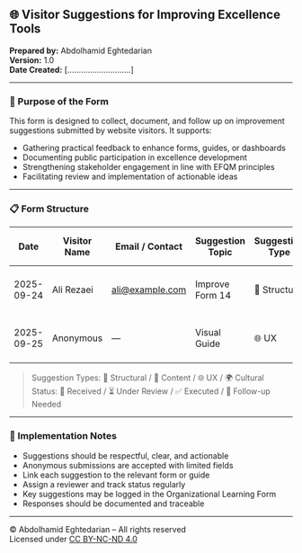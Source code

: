 ## 🌐 Visitor Suggestions for Improving Excellence Tools  
**Prepared by:** Abdolhamid Eghtedarian  
**Version:** 1.0  
**Date Created:** [............................]  

---

### 🎯 Purpose of the Form

This form is designed to collect, document, and follow up on improvement suggestions submitted by website visitors. It supports:

- Gathering practical feedback to enhance forms, guides, or dashboards  
- Documenting public participation in excellence development  
- Strengthening stakeholder engagement in line with EFQM principles  
- Facilitating review and implementation of actionable ideas

---

### 📋 Form Structure

| Date | Visitor Name | Email / Contact | Suggestion Topic | Suggestion Type | Description | Related Form / Guide | Reviewer | Status | Action Taken |
|------|----------------|------------------|------------------|------------------|------------------|--------------------------|------------------|----------|------------------|
| 2025-09-24 | Ali Rezaei | ali@example.com | Improve Form 14 | 🔧 Structural | Add employee feedback section | Form 14 | Excellence Manager | ✅ Reviewed | Form revised |
| 2025-09-25 | Anonymous | — | Visual Guide | 🌐 UX | Suggest creating visual guide for forms | Forms-Usage-Manual | Communications Officer | ⏳ Under Review | — |

> Suggestion Types: 🔧 Structural / 📘 Content / 🌐 UX / 🌍 Cultural  
> Status: 📨 Received / ⏳ Under Review / ✅ Executed / 🔄 Follow-up Needed

---

### 📌 Implementation Notes

- Suggestions should be respectful, clear, and actionable  
- Anonymous submissions are accepted with limited fields  
- Link each suggestion to the relevant form or guide  
- Assign a reviewer and track status regularly  
- Key suggestions may be logged in the Organizational Learning Form  
- Responses should be documented and traceable

---

© Abdolhamid Eghtedarian – All rights reserved  
Licensed under [CC BY-NC-ND 4.0](https://creativecommons.org/licenses/by-nc-nd/4.0/)
